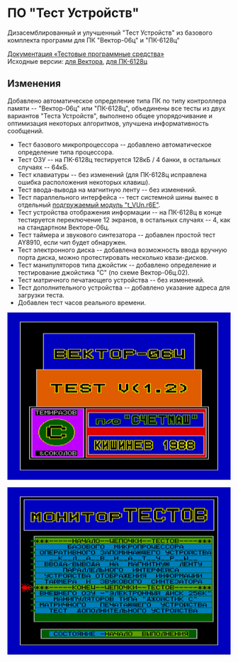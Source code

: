# ПО "Тест Устройств"
Дизасемблированный и улучшенный "Тест Устройств" из базового комплекта программ для ПК "Вектор-06ц" и "ПК-6128ц"

[Документация «Тестовые программные средства»](http://caglrc.cc/scalar/ware/775/)<br>
Исходные версии: [для Вектора](http://caglrc.cc/scalar/ware/621/), [для ПК-6128ц](https://github.com/ImproverX/PK-6128c_PP/blob/main/ROM/TEST_(PK6128TS).COM)

## Изменения
Добавлено автоматическое определение типа ПК по типу контроллера памяти -- "Вектор-06ц" или "ПК-6128ц", объединены все тесты из двух вариантов "Теста Устройств", выполнено общее упорядочивание и оптимизация некоторых алгоритмов, улучшена информативность сообщений.
* Тест базового микропроцессора -- добавлено автоматическое определение типа процессора.
* Тест ОЗУ -- на ПК-6128ц тестируется 128кБ / 4 банки, в остальных случаях -- 64кБ.
* Тест клавиатуры -- без изменений (для ПК-6128ц исправлена ошибка расположения некоторых клавиш).
* Тест ввода-вывода на магнитную ленту -- без изменений.
* Тест параллельного интерфейса -- тест системной шины вынес в отдельный [подгружаемый модуль "t_VUn.r6E"](/bin/t_VUn.r6E).
* Тест устройства отображения информации -- на ПК-6128ц в конце тестируется переключение 12 экранов, в остальных случаях -- 4, как на стандартном Векторе-06ц.
* Тест таймера и звукового синтезатора -- добавлен простой тест AY8910, если чип будет обнаружен.
* Тест электронного диска -- добавлена возможность ввода вручную порта диска, можно протестировать несколько квази-дисков.
* Тест манипуляторов типа джойстик -- добавлено определение и тестирование джойстика "С" (по схеме Вектор-06ц.02).
* Тест матричного печатающего устройства -- без изменений.
* Тест дополнительного устройства -- добавлено указание адреса для загрузки теста.
* Добавлен тест часов реального времени.

![Screen 1](/testust_scr1.png)

![Screen 2](/testust_scr2.png)
